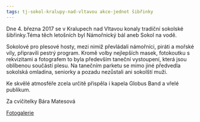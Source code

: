 ```yaml
---
tags: tj-sokol-kralupy-nad-vltavou akce-jednot šibřinky
---
```


Dne 4. března 2017  se v Kralupech nad Vltavou konaly tradiční sokolské šibřinky.Téma těch letošních byl Námořnický bál aneb Sokol na vodě.

Sokolové pro plesové hosty, mezi nimiž převládali námořníci, piráti a mořské víly, připravili pestrý program.
Kromě volby nejlepších masek, fotokoutku s rekvizitami a fotografem to byla především taneční vystoupení, která jsou oblíbenou součástí plesu. Na tanečním parketu se  mimo jiné předvedla sokolská omladina, seniorky  a pozadu nezůstali ani sokolští muži. 

Ke skvělé atmosféře zcela určitě přispěla i kapela Globus Band  a vřelé publikum.

Za cvičitelky Bára Matesová

[Fotogalerie](https://goo.gl/photos/evXQ5U25YCZfpDKM9)